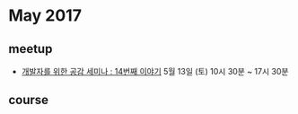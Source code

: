 # May 2017

## meetup

* [개발자를 위한 공감 세미나 : 14번째 이야기](http://onoffmix.com/event/93165) 5월 13일 (토) 10시 30분 ~ 17시 30분

## course

